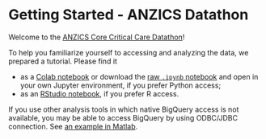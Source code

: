 # Getting Started - ANZICS Datathon

Welcome to the [ANZICS Core Critical Care
Datathon](http://datathon.anzics.com.au/)!

To help you familiarize yourself to accessing and analyzing the data, we
prepared a tutorial. Please find it

*   as a [Colab
    notebook](https://colab.research.google.com/drive/1w9P6USMuqXDW-aQwUkaO-s2QcKUIoXHS)
    or download the [raw `.ipynb` notebook](tutorial.ipynb) and open in your own
    Jupyter environment, if you prefer Python access;
*   as an [RStudio notebook](tutorial.Rmd), if you prefer R access.

If you use other analysis tools in which native BigQuery access is not
available, you may be able to access BigQuery by using ODBC/JDBC connection.
See [an example in Matlab](tutorial.matlab).
